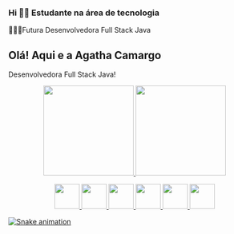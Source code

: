 ### Hi 👩‍🎓 Estudante na área de tecnologia
👩🏽‍💻Futura Desenvolvedora Full Stack Java 

## Olá! Aqui e a Agatha Camargo

Desenvolvedora Full Stack Java!

<div align="center">
  <a href="https://github.com/agathacamargo23">
  <img height="180em" src="https://github-readme-stats.vercel.app/api?username=agathacamargo23&show_icons=true&theme=tokyonight&include_all_commits=true&count_private=true"/>
  <img height="180em" src="https://github-readme-stats.vercel.app/api/top-langs/?username=agathacamargo23&layout=compact&langs_count=7&theme=tokyonight"/>
</div>


 
 <p align="center">
 <img width="50" height="50" src="https://cdn.jsdelivr.net/gh/devicons/devicon/icons/html5/html5-plain-wordmark.svg" />
  <img width="50" height="50" src="https://cdn.jsdelivr.net/gh/devicons/devicon/icons/css3/css3-plain-wordmark.svg" />
  <img width="50" height="50" src="https://cdn.jsdelivr.net/gh/devicons/devicon/icons/javascript/javascript-original.svg" />
   <img width="50" height="50" src="https://cdn.jsdelivr.net/gh/devicons/devicon/icons/java/java-original-wordmark.svg" />
  <img width="50" height="50" src="https://cdn.jsdelivr.net/gh/devicons/devicon/icons/mysql/mysql-original-wordmark.svg" />
  <img height="50" width="50" src="https://cdn.jsdelivr.net/gh/devicons/devicon/icons/angularjs/angularjs-original.svg" />
  

 </p>                                                                                                                            
  
   ![Snake animation](https://github.com/agathacamargo23/agathacamargo23/blob/output/github-contribution-grid-snake.svg)
  ##
  
